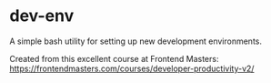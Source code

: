 # dev-env

A simple bash utility for setting up new development environments.

Created from this excellent course at Frontend Masters: https://frontendmasters.com/courses/developer-productivity-v2/
